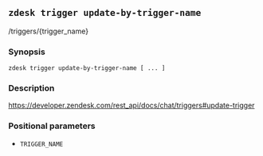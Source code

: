 ## `zdesk trigger update-by-trigger-name`

/triggers/{trigger_name}

### Synopsis

    zdesk trigger update-by-trigger-name [ ... ]

### Description

https://developer.zendesk.com/rest_api/docs/chat/triggers#update-trigger

### Positional parameters

* `TRIGGER_NAME`

